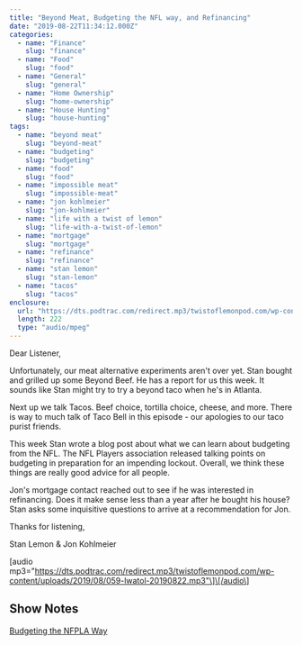 ```yaml
---
title: "Beyond Meat, Budgeting the NFL way, and Refinancing"
date: "2019-08-22T11:34:12.000Z"
categories:
  - name: "Finance"
    slug: "finance"
  - name: "Food"
    slug: "food"
  - name: "General"
    slug: "general"
  - name: "Home Ownership"
    slug: "home-ownership"
  - name: "House Hunting"
    slug: "house-hunting"
tags:
  - name: "beyond meat"
    slug: "beyond-meat"
  - name: "budgeting"
    slug: "budgeting"
  - name: "food"
    slug: "food"
  - name: "impossible meat"
    slug: "impossible-meat"
  - name: "jon kohlmeier"
    slug: "jon-kohlmeier"
  - name: "life with a twist of lemon"
    slug: "life-with-a-twist-of-lemon"
  - name: "mortgage"
    slug: "mortgage"
  - name: "refinance"
    slug: "refinance"
  - name: "stan lemon"
    slug: "stan-lemon"
  - name: "tacos"
    slug: "tacos"
enclosure:
  url: "https://dts.podtrac.com/redirect.mp3/twistoflemonpod.com/wp-content/uploads/2019/08/059-lwatol-20190822.mp3"
  length: 222
  type: "audio/mpeg"
---
```


Dear Listener,

Unfortunately, our meat alternative experiments aren't over yet. Stan bought and grilled up some Beyond Beef. He has a report for us this week. It sounds like Stan might try to try a beyond taco when he's in Atlanta.

Next up we talk Tacos. Beef choice, tortilla choice, cheese, and more. There is way to much talk of Taco Bell in this episode - our apologies to our taco purist friends.

This week Stan wrote a blog post about what we can learn about budgeting from the NFL. The NFL Players association released talking points on budgeting in preparation for an impending lockout. Overall, we think these things are really good advice for all people.

Jon's mortgage contact reached out to see if he was interested in refinancing. Does it make sense less than a year after he bought his house? Stan asks some inquisitive questions to arrive at a recommendation for Jon.

Thanks for listening,

Stan Lemon & Jon Kohlmeier

\[audio mp3="https://dts.podtrac.com/redirect.mp3/twistoflemonpod.com/wp-content/uploads/2019/08/059-lwatol-20190822.mp3"\]\[/audio\]

## Show Notes

[Budgeting the NFPLA Way](https://stanlemon.com/2019/08/17/budgeting-the-nfpla-way/)
